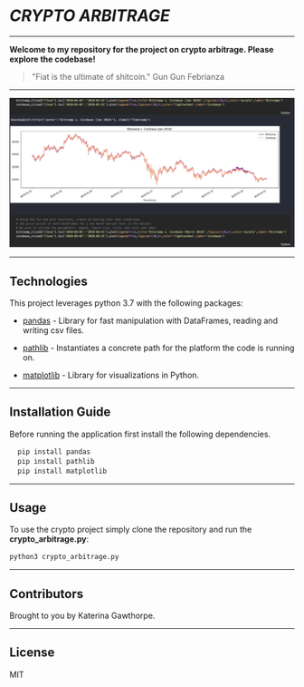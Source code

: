 # *CRYPTO ARBITRAGE*
---

**Welcome to my repository for the project on crypto arbitrage. Please explore the codebase!** <br />

>"Fiat is the ultimate of shitcoin." Gun Gun Febrianza
---

![snippet of our code](Images/crypto.png)

---

## Technologies

This project leverages python 3.7 with the following packages:

* [pandas](https://pandas.pydata.org) - Library for fast manipulation with DataFrames, reading and writing csv files.

* [pathlib](https://github.com/python/cpython/blob/3.10/Lib/pathlib.py) -  Instantiates a concrete path for the platform the code is running on.

* [matplotlib](https://matplotlib.org) - Library for visualizations in Python.
---

## Installation Guide

Before running the application first install the following dependencies.

```python
  pip install pandas
  pip install pathlib
  pip install matplotlib
```

---

## Usage

To use the crypto project simply clone the repository and run the **crypto_arbitrage.py**:

```python
python3 crypto_arbitrage.py
```

---

## Contributors

Brought to you by Katerina Gawthorpe.

---

## License

MIT
